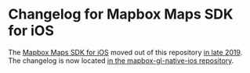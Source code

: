 # Changelog for Mapbox Maps SDK for iOS

The [Mapbox Maps SDK for iOS](https://docs.mapbox.com/ios/maps/) moved out of this repository [in late 2019](https://github.com/mapbox/mapbox-gl-native/issues/15971). The changelog is now located [in the mapbox-gl-native-ios repository](https://github.com/mapbox/mapbox-gl-native-ios/tree/master/platform/ios/CHANGELOG.md).
